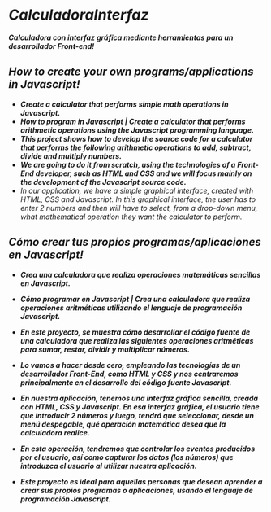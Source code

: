 # _CalculadoraInterfaz_
**_Calculadora con interfaz gráfica mediante herramientas para un desarrollador Front-end!_**


## _How to create your own programs/applications in Javascript!_

- **_Create a calculator that performs simple math operations in Javascript._**
- **_How to program in Javascript | Create a calculator that performs arithmetic operations using the Javascript programming language._**
- **_This project shows how to develop the source code for a calculator that performs the following arithmetic operations to add, subtract, divide and multiply numbers._**
- **_We are going to do it from scratch, using the technologies of a Front-End developer, such as HTML and CSS and we will focus mainly on the development of the Javascript source code._**
- _In our application, we have a simple graphical interface, created with HTML, CSS and Javascript. In this graphical interface, the user has to enter 2 numbers and then will have to select, from a drop-down menu, what mathematical operation they want the calculator to perform._
## _Cómo crear tus propios programas/aplicaciones en Javascript!_
- **_Crea una calculadora que realiza operaciones matemáticas sencillas en Javascript._**
- **_Cómo programar en Javascript | Crea una calculadora que realiza operaciones aritméticas utilizando el lenguaje de programación Javascript._**

- **_En este proyecto, se muestra cómo desarrollar el código fuente de una calculadora que realiza las siguientes operaciones aritméticas para sumar, restar, dividir y multiplicar números._**
- **_Lo vamos a hacer desde cero, empleando las tecnologías de un desarrollador Front-End, como HTML y CSS y nos centraremos principalmente en el desarrollo del código fuente Javascript._**
- **_En nuestra aplicación, tenemos una interfaz gráfica sencilla, creada con HTML, CSS y Javascript. En esa interfaz gráfica, el usuario tiene que introducir 2 números y luego, tendrá que seleccionar, desde un menú despegable, qué operación matemática desea que la calculadora realice._**
- **_En esta operación, tendremos que controlar los eventos producidos por el usuario, así como capturar los datos (los números) que introduzca el usuario al utilizar nuestra aplicación._**
- **_Este proyecto es ideal para aquellas personas que desean aprender a crear sus propios programas o aplicaciones, usando el lenguaje de programación Javascript._**
